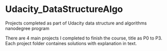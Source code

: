 # Udacity_DataStructureAlgo
Projects completed as part of Udacity data structure and algorithms nanodegree program

There are 4 main projects I completed to finish the course, title as P0 to P3. Each project folder containes solutions with explanation in text. 
